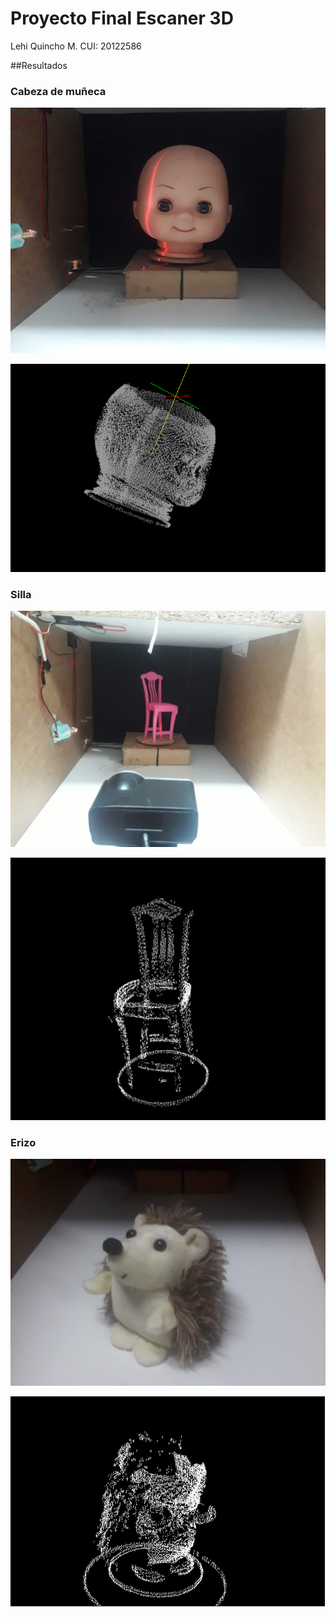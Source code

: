 # Proyecto Final Escaner 3D

Lehi Quincho M.
CUI: 20122586


##Resultados

### Cabeza de muñeca 
![Image ortho view ](https://github.com/lehi10/Computaci-n-Grafica/blob/master/Proyecto%20Escaner%20Laser%203D/Resultados/cabeza.jpeg)

![Image ortho view](https://github.com/lehi10/Computaci-n-Grafica/blob/master/Proyecto%20Escaner%20Laser%203D/Resultados/cabeza1.png)


### Silla

![Image ortho view](https://github.com/lehi10/Computaci-n-Grafica/blob/master/Proyecto%20Escaner%20Laser%203D/Resultados/silla1.jpeg)

![Image ortho view ](https://github.com/lehi10/Computaci-n-Grafica/blob/master/Proyecto%20Escaner%20Laser%203D/Resultados/silla01.png)


### Erizo

![Image ortho view ](https://github.com/lehi10/Computaci-n-Grafica/blob/master/Proyecto%20Escaner%20Laser%203D/Resultados/erizo2.jpeg)

![Image ortho view](https://github.com/lehi10/Computaci-n-Grafica/blob/master/Proyecto%20Escaner%20Laser%203D/Resultados/erizo01.png)

